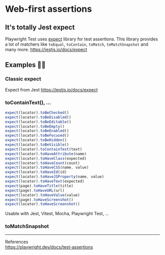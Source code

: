 # Web-first assertions
## It's totally Jest expect
Playwright Test uses [expect](https://jestjs.io/docs/expect) library for test assertions. This library provides a lot of matchers like `toEqual`, `toContain`, `toMatch`, `toMatchSnapshot` and many more.
https://jestjs.io/docs/expect

## Examples 👩‍💻
### Classic expect
Expect from Jest
https://jestjs.io/docs/expect

### toContainText(), ...
```js
expect(locator).toBeChecked()
expect(locator).toBeDisabled()
expect(locator).toBeEditable()
expect(locator).toBeEmpty()
expect(locator).toBeEnabled()
expect(locator).toBeFocused()
expect(locator).toBeHidden()
expect(locator).toBeVisible()
expect(locator).toContainText(text)
expect(locator).toHaveAttribute(name)
expect(locator).toHaveClass(expected)
expect(locator).toHaveCount(count)
expect(locator).toHaveCSS(name, value)
expect(locator).toHaveId(id)
expect(locator).toHaveJSProperty(name, value)
expect(locator).toHaveText(expected)
expect(page).toHaveTitle(title)
expect(page).toHaveURL(url)
expect(locator).toHaveValue(value)
expect(page).toHaveScreenshot()
expect(locator).toHaveScreenshot()
```

Usable with Jest, Vitest, Mocha, Playwright Test, ...

### toMatchSnapshot

---
References  
<https://playwright.dev/docs/test-assertions>  
